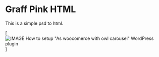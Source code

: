 # Graff Pink HTML 
This is a simple psd to html.



[![IMAGE How to setup "As woocomerce with owl carousel" WordPress plugin](http://img.youtube.com/vi/bMwAjxEmXXA/0.jpg)]